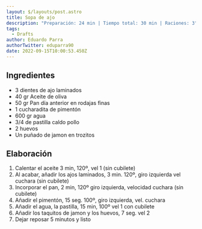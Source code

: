 ```yaml
---
layout: $/layouts/post.astro
title: Sopa de ajo
description: "Preparación: 24 min | Tiempo total: 30 min | Raciones: 3"
tags:
  - Drafts
author: Eduardo Parra
authorTwitter: eduparra90
date: 2022-09-15T10:00:53.450Z
---
```

## Ingredientes

* 3 dientes de ajo laminados
* 40 gr Aceite de oliva
* 50 gr Pan día anterior en rodajas finas
* 1 cucharadita de pimentón
* 600 gr agua
* 3/4 de pastilla caldo pollo
* 2 huevos
* Un puñado de jamon en trozitos

## Elaboración

1. Calentar el aceite 3 min, 120º, vel 1 (sin cubilete)
2. Al acabar, añadir los ajos laminados, 3 min. 120º, giro izquierda vel cuchara (sin cubilete)
3. Incorporar el pan, 2 min, 120º giro izquierda, velocidad cuchara (sin cubilete)
4. Añadir el pimentón, 15 seg. 100º,  giro izquierda, vel. cuchara
5. Añadir el agua, la pastilla, 15 min, 100º vel 1 con cubilete
6. Añadir los taquitos de jamon y los huevos, 7 seg. vel 2
7. Dejar reposar 5 minutos y listo